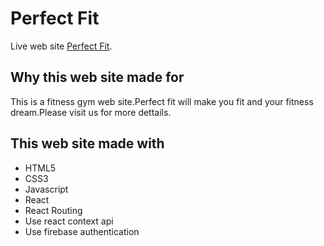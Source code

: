 # Perfect Fit

Live web site [Perfect Fit]().

## Why this web site made for

This is a fitness gym web site.Perfect fit will make you fit and your fitness dream.Please visit us for more dettails.

## This web site made with

- HTML5
- CSS3
- Javascript
- React
- React Routing
- Use react context api
- Use firebase authentication
